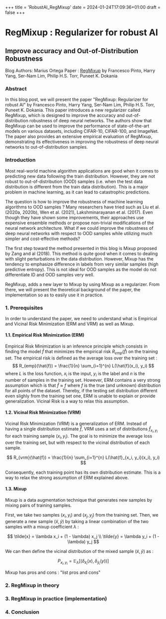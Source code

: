 +++
title = 'RobustAI_RegMixup'
date = 2024-01-24T17:09:36+01:00
draft = false
+++

# RegMixup : Regularizer for robust AI
## Improve accuracy and Out-of-Distribution Robustness

Blog Authors: Marius Ortega
Paper : [RegMixup](https://arxiv.org/abs/2206.14502) by Francesco Pinto, Harry Yang, Ser-Nam Lim, Philip H.S. Torr, Puneet K. Dokania

### Abstract
In this blog post, we will present the paper "RegMixup: Regularizer for robust AI" by Francesco Pinto, Harry Yang, Ser-Nam Lim, Philip H.S. Torr, Puneet K. Dokania. This paper introduces a new regularizer called RegMixup, which is designed to improve the accuracy and out-of-distribution robustness of deep neural networks. The authors show that RegMixup can be used to improve the performance of state-of-the-art models on various datasets, including CIFAR-10, CIFAR-100, and ImageNet. The paper also provides an extensive empirical evaluation of RegMixup, demonstrating its effectiveness in improving the robustness of deep neural networks to out-of-distribution samples.

### Introduction

Most real-world machine algorithm applications are good when it comes to predicting new data following the train distribution. However, they are not robust to out-of-distribution (OOD) samples (i.e. when the test data distribution is different from the train data distribution). This is a major problem in machine learning, as it can lead to catastrophic predictions. 

The question is how to improve the robustness of machine learning algorithms to OOD samples ?
Many researchers have tried such as Liu et al. (2020a, 2020b), Wen et al. (2021), Lakshminarayanan et al. (2017). Even though they have shown some improvements, their approaches use expensive ensemble methods or propose non-trivial modifications of the neural network architecture. What if we could improve the robustness of deep neural networks with respect to OOD samples while utilizing much simpler and cost-effective methods?

The first step toward the method presented in this blog is Mixup proposed by Zang and al (2018). This method is quite good when it comes to dealing with slight perturbations in the data distribution. However, Mixup has the tendency to emphasize difference in labels from very similar samples (high predictive entropy). This is not ideal for OOD samples as the model do not differentiate ID and OOD samples very well.

RegMixup, adds a new layer to Mixup by using Mixup as a regularizer. From there, we will present the theoretical background of the paper, the implementation so as to easily use it in practice.

### 1. Prerequisites

In order to understand the paper, we need to understand what is Empirical and Vicinal Risk Minimization (ERM and VRM) as well as Mixup.

#### 1.1. Empirical Risk Minimization (ERM)

Empirical Risk Minimization is an inference principle which consists in finding the model $\hat{f}$ that minimizes the empirical risk $R_{emp}(\hat{f})$ on the training set. The empirical risk is defined as the average loss over the training set :
$$
R_{emp}(\hat{f}) = \frac{1}{n} \sum_{i=1}^{n} L(\hat{f}(x_i), y_i)
$$
where $L$ is the loss function, $x_i$ is the input, $y_i$ is the label and $n$ is the number of samples in the training set. However, ERM contains a very strong assumption which is that $\hat{f} \approx f$ where $f$ is the true (and unknown) distribution for all points of the dataset. Thereby, if the testing set distribution different even slighly from the training set one, ERM is unable to explain or provide generalization. Vicinal Risk is a way to relax this assumption.

#### 1.2. Vicinal Risk Minimization (VRM)

Vicinal Risk Minimization (VRM) is a generalization of ERM. Instead of having a single distribution estimate $\hat{f}$, VRM uses a set of distributions $\hat{f}_{x_i, y_i}$ for each training sample $(x_i, y_i)$. The goal is to minimize the average loss over the training set, but with respect to the vicinal distribution of each sample.

$$
R_{vrm}(\hat{f}) = \frac{1}{n} \sum_{i=1}^{n} L(\hat{f}_{x_i, y_i}(x_i), y_i)
$$

Consequently, each training point has its own distribution estimate. This is a way to relax the strong assumption of ERM explained above. 

#### 1.3. Mixup

Mixup is a data augmentation technique that generates new samples by mixing pairs of training samples. 

First, we take two samples $(x_i, y_i)$ and $(x_j, y_j)$ from the training set. Then, we generate a new sample $(\tilde{x}, \tilde{y})$ by taking a linear combination of the two samples with a mixup coefficient $\lambda$ :

$$
\tilde{x} = \lambda x_i + (1 - \lambda) x_j \\
\tilde{y} = \lambda y_i + (1 - \lambda) y_j
$$

We can then define the vicinal distribution of the mixed sample $(\tilde{x}, \tilde{y})$ as :

$$
P_{x_i, y_i} = \mathbb{E}_\lambda[(\delta_{\tilde{x}_i}(x), \delta_{\tilde{y}_i}(y))]
$$

Mixup has pros and cons :
"list pros and cons"

### 2. RegMixup in theory

### 3. RegMixup in practice (implementation)

### 4. Conclusion


